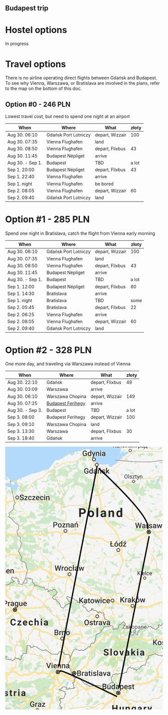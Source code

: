 ## Budapest trip

# Hostel options
 In progress

# Travel options

There is no airline operating direct flights between Gdańsk and Budapest.
To see why Vienna, Warszawa, or Bratislava are involved in the plans, refer to the map on the bottom of this doc.

## Option #0 - 246 PLN
Lowest travel cost, but need to spend one night at an airport

| When | Where | What | złoty |
|------|-------|--------|--------|
| Aug 30. 06:10 | Gdańsk Port Lotniczy | depart, Wizzair | 100
| Aug 30. 07:35 | Vienna Flughafen | land | |
| Aug 30. 08:50 | Vienna Flughafen | depart, Flixbus | 43
| Aug 30. 11:45 | Budapest Népliget | arrive |
| Aug 30. - Sep 1. | Budapest | TBD | a lot |
| Sep  1. 20:00 | Budapest Népliget | depart, Flixbus | 43
| Sep  1. 22:40 | Vienna Flughafen | arrive |
| Sep  1. night | Vienna Flughafen | be bored |
| Sep  2. 08:05 | Vienna Flughafen | depart, Wizzair | 60
| Sep  2. 09:40 | Gdańsk Port Lotniczy | land |

# Option #1 - 285 PLN
Spend one night in Bratislava, catch the flight from Vienna early morning

| When | Where | What | złoty |
|------|-------|--------|--------|
| Aug 30. 06:10 | Gdańsk Port Lotniczy | depart, Wizzair | 100
| Aug 30. 07:35 | Vienna Flughafen | land | |
| Aug 30. 08:50 | Vienna Flughafen | depart, Flixbus | 43
| Aug 30. 11:45 | Budapest Népliget | arrive |
| Aug 30. - Sep 1. | Budapest | TBD | a lot |
| Sep  1. 12:00 | Budapest Népliget | depart, Flixbus | 60
| Sep  1. 14:30 | Bratislava | arrive |
| Sep  1. night | Bratislava | TBD | some |
| Sep  2. 05:45 | Bratislava | depart, Flixbus | 22
| Sep  2. 06:25 | Vienna Flughafen | arrive |
| Sep  2. 08:05 | Vienna Flughafen | depart, Wizzair | 60
| Sep  2. 09:40 | Gdańsk Port Lotniczy | land |

# Option #2 - 328 PLN
One more day, and traveling via Warszawa instead of Vienna

| When | Where | What | złoty |
|------|-------|--------|--------|
| Aug 30. 22:10 | Gdańsk | depart, Flixbus | 49
| Aug 30. 03:09 | Warszawa  | arrive | |
| Aug 30. 06:10 | Warszawa Chopina | depart, Wizzair | 149
| Aug 30. 07:25 | [Budapest Ferihegy](https://en.wikipedia.org/wiki/Budapest_Ferenc_Liszt_International_Airport) | arrive |
| Aug 30. - Sep 3. | Budapest | TBD | a lot |
| Sep  3. 08:00 | Budapest Ferihegy | depart, Wizzair | 100
| Sep  3. 09:10 | Warszawa Chopina | land |
| Sep  3. 13:30 | Warszawa | depart, Flixbus | 30
| Sep  3. 18:40 | Gdańsk | arrive |

![](https://github.com/GBuella/BP_trip/blob/master/map.png)

